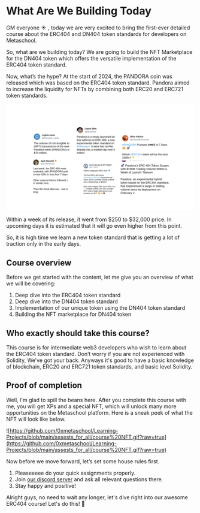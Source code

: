 # What Are We Building Today

GM everyone ☀ ️, today we are very excited to bring the first-ever detailed course about the ERC404 and DN404 token standards for developers on Metaschool.

So, what are we building today? We are going to build the NFT Marketplace for the DN404 token which offers the versatile implementation of the ERC404 token standard. 

Now, what’s the hype? At the start of 2024, the PANDORA coin was released which was based on the ERC404 token standard. Pandora aimed to increase the liquidity for NFTs by combining both ERC20 and ERC721 token standards.

![intro-1 (1).png](https://github.com/0xmetaschool/Learning-Projects/blob/main/assests_for_all/assests_for_erc404/1%20Getting%20Started/1%20What%20Are%20We%20Building%20Today/intro-1_(1).png?raw=true)

Within a week of its release, it went from $250 to $32,000 price. In upcoming days it is estimated that it will go even higher from this point.

So, it is high time we learn a new token standard that is getting a lot of traction only in the early days.

## Course overview

Before we get started with the content, let me give you an overview of what we will be covering:

1. Deep dive into the ERC404 token standard
2. Deep dive into the DN404 token standard
3. Implementation of our unique token using the DN404 token standard
4. Building the NFT marketplace for DN404 token

## Who exactly should take this course?

This course is for intermediate web3 developers who wish to learn about the ERC404 token standard. Don’t worry if you are not experienced with Solidity, We’ve got your back. Anyways it's good to have a basic knowledge of blockchain, ERC20 and ERC721 token standards, and basic level Solidity.

## Proof of completion

Well, I'm glad to spill the beans here. After you complete this course with me, you will get XPs and a special NFT, which will unlock many more opportunities on the Metaschool platform. Here is a sneak peek of what the NFT will look like below.

![https://github.com/0xmetaschool/Learning-Projects/blob/main/assests_for_all/course%20NFT.gif?raw=true](https://github.com/0xmetaschool/Learning-Projects/blob/main/assests_for_all/course%20NFT.gif?raw=true)

Now before we move forward, let’s set some house rules first.

1. Pleaseeeee do your quick assignments properly.
2. Join [our discord server](https://discord.gg/vbVMUwXWgc) and ask all relevant questions there.
3. Stay happy and positive!

Alright guys, no need to wait any longer, let's dive right into our awesome ERC404 course! Let's do this! 🙌